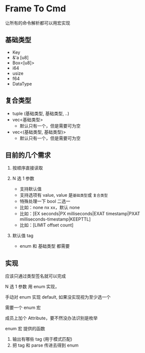 # Frame To Cmd

让所有的命令解析都可以用宏实现

## 基础类型

- Key
- &'a [u8]
- Box<[u8]>
- i64
- usize
- f64
- DataType

## 复合类型

- tuple (基础类型, 基础类型, ..)
- vec<基础类型>
  - 默认只有一个，但是需要可为空
- vec<(基础类型, 基础类型)>
  - 默认只有一个，但是需要可为空

## 目前的几个需求

1. 按顺序直接读取

1. N 选 1 参数

   - 支持默认值
   - 支持选项有 value, value 是`基础类型`或 `复合类型`
   - 特殊处理一下 bool 二选一
   - 比如：none nx xx，默认 none
   - 比如：[EX seconds|PX milliseconds|EXAT timestamp|PXAT milliseconds-timestamp|KEEPTTL]
   - 比如：[LIMIT offset count]

1. 默认值 tag
   - enum 和 基础类型 都需要

## 实现

应该只通过类型签名就可以完成

N 选 1 参数 用 enum 实现，

手动对 enum 实现 default, 如果没实现视为至少选一个

需要一个 enum 宏

成员上加个 Attribute，要不然没办法识别是枚举

enum 宏 提供的函数

1. 输出有哪些 tag (用于模式匹配)
1. 把 tag 和 parse 传进去得到 enum
